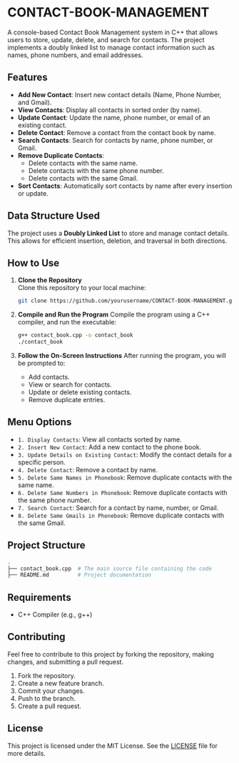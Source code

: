 
# CONTACT-BOOK-MANAGEMENT

A console-based Contact Book Management system in C++ that allows users to store, update, delete, and search for contacts. The project implements a doubly linked list to manage contact information such as names, phone numbers, and email addresses.

## Features

- **Add New Contact**: Insert new contact details (Name, Phone Number, and Gmail).
- **View Contacts**: Display all contacts in sorted order (by name).
- **Update Contact**: Update the name, phone number, or email of an existing contact.
- **Delete Contact**: Remove a contact from the contact book by name.
- **Search Contacts**: Search for contacts by name, phone number, or Gmail.
- **Remove Duplicate Contacts**: 
  - Delete contacts with the same name.
  - Delete contacts with the same phone number.
  - Delete contacts with the same Gmail.
- **Sort Contacts**: Automatically sort contacts by name after every insertion or update.

## Data Structure Used

The project uses a **Doubly Linked List** to store and manage contact details. This allows for efficient insertion, deletion, and traversal in both directions.

## How to Use

1. **Clone the Repository**  
   Clone this repository to your local machine:
   ```bash
   git clone https://github.com/yourusername/CONTACT-BOOK-MANAGEMENT.git
   ```

2. **Compile and Run the Program**
   Compile the program using a C++ compiler, and run the executable:
   ```bash
   g++ contact_book.cpp -o contact_book
   ./contact_book
   ```

3. **Follow the On-Screen Instructions**
   After running the program, you will be prompted to:
   - Add contacts.
   - View or search for contacts.
   - Update or delete existing contacts.
   - Remove duplicate entries.

## Menu Options

- `1. Display Contacts`: View all contacts sorted by name.
- `2. Insert New Contact`: Add a new contact to the phone book.
- `3. Update Details on Existing Contact`: Modify the contact details for a specific person.
- `4. Delete Contact`: Remove a contact by name.
- `5. Delete Same Names in Phonebook`: Remove duplicate contacts with the same name.
- `6. Delete Same Numbers in Phonebook`: Remove duplicate contacts with the same phone number.
- `7. Search Contact`: Search for a contact by name, number, or Gmail.
- `8. Delete Same Gmails in Phonebook`: Remove duplicate contacts with the same Gmail.

## Project Structure

```bash
.
├── contact_book.cpp  # The main source file containing the code
├── README.md         # Project documentation
```

## Requirements

- C++ Compiler (e.g., g++)

## Contributing

Feel free to contribute to this project by forking the repository, making changes, and submitting a pull request.

1. Fork the repository.
2. Create a new feature branch.
3. Commit your changes.
4. Push to the branch.
5. Create a pull request.

## License

This project is licensed under the MIT License. See the [LICENSE](LICENSE) file for more details.
